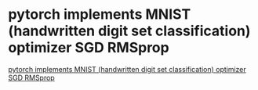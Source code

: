 # pytorch implements MNIST (handwritten digit set classification) optimizer SGD RMSprop
[pytorch implements MNIST (handwritten digit set classification) optimizer SGD RMSprop](https://aiwithcloud.com/2022/09/16/pytorch_implements_mnist_handwritten_digit_set_classification_optimizer_sgd_rmsprop/)